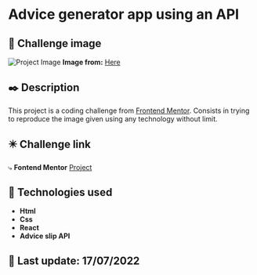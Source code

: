 #  Advice generator app using an API

## 📌 Challenge image
![Project Image](https://res.cloudinary.com/dz209s6jk/image/upload/q_auto:good,w_900/Challenges/l0nkljeqewyxuw0vedhd.jpg "This is a sample image.")
**Image from:** [Here](https://www.frontendmentor.io/)

## ✒️ Description

This project is a coding challenge from [Frontend Mentor](https://www.frontendmentor.io/). Consists in trying to reproduce the image given using any technology without limit. 

## ✴️ Challenge link
️⤷ **Fontend Mentor** [Project](https://www.frontendmentor.io/challenges/advice-generator-app-QdUG-13db)

## 🚀 Technologies used
* **Html**
* **Css**
* **React**
* **Advice slip API**

## 📅  Last update: 17/07/2022
